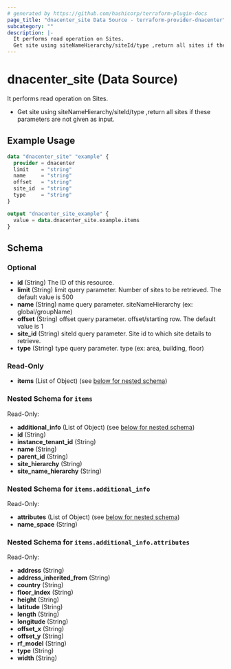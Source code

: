 ```yaml
---
# generated by https://github.com/hashicorp/terraform-plugin-docs
page_title: "dnacenter_site Data Source - terraform-provider-dnacenter"
subcategory: ""
description: |-
  It performs read operation on Sites.
  Get site using siteNameHierarchy/siteId/type ,return all sites if these parameters are not given as input.
---
```


# dnacenter_site (Data Source)

It performs read operation on Sites.

- Get site using siteNameHierarchy/siteId/type ,return all sites if these parameters are not given as input.

## Example Usage

```terraform
data "dnacenter_site" "example" {
  provider = dnacenter
  limit    = "string"
  name     = "string"
  offset   = "string"
  site_id  = "string"
  type     = "string"
}

output "dnacenter_site_example" {
  value = data.dnacenter_site.example.items
}
```

<!-- schema generated by tfplugindocs -->
## Schema

### Optional

- **id** (String) The ID of this resource.
- **limit** (String) limit query parameter. Number of sites to be retrieved. The default value is 500
- **name** (String) name query parameter. siteNameHierarchy (ex: global/groupName)
- **offset** (String) offset query parameter. offset/starting row. The default value is 1
- **site_id** (String) siteId query parameter. Site id to which site details to retrieve.
- **type** (String) type query parameter. type (ex: area, building, floor)

### Read-Only

- **items** (List of Object) (see [below for nested schema](#nestedatt--items))

<a id="nestedatt--items"></a>
### Nested Schema for `items`

Read-Only:

- **additional_info** (List of Object) (see [below for nested schema](#nestedobjatt--items--additional_info))
- **id** (String)
- **instance_tenant_id** (String)
- **name** (String)
- **parent_id** (String)
- **site_hierarchy** (String)
- **site_name_hierarchy** (String)

<a id="nestedobjatt--items--additional_info"></a>
### Nested Schema for `items.additional_info`

Read-Only:

- **attributes** (List of Object) (see [below for nested schema](#nestedobjatt--items--additional_info--attributes))
- **name_space** (String)

<a id="nestedobjatt--items--additional_info--attributes"></a>
### Nested Schema for `items.additional_info.attributes`

Read-Only:

- **address** (String)
- **address_inherited_from** (String)
- **country** (String)
- **floor_index** (String)
- **height** (String)
- **latitude** (String)
- **length** (String)
- **longitude** (String)
- **offset_x** (String)
- **offset_y** (String)
- **rf_model** (String)
- **type** (String)
- **width** (String)



